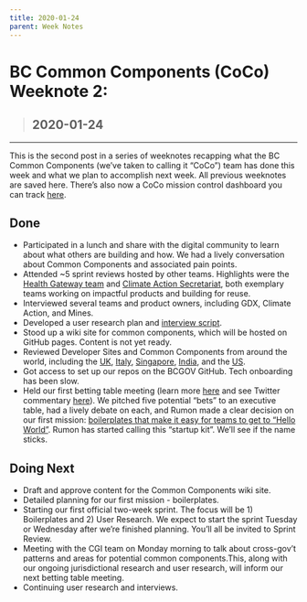 ```yaml
---
title: 2020-01-24
parent: Week Notes
---
```

# BC Common Components (CoCo) Weeknote 2:
> ## 2020-01-24
___

This is the second post in a series of weeknotes recapping what the BC Common Components (we’ve taken to calling it “CoCo”) team has done this week and what we plan to accomplish next week. All previous weeknotes are saved here. There’s also now a CoCo mission control dashboard you can track [here](https://trello.com/b/vqqXYk3l/common-components-mission-control).

## Done
- Participated in a lunch and share with the digital community to learn about what others are building and how. We had a lively conversation about Common Components and associated pain points.
- Attended ~5 sprint reviews hosted by other teams. Highlights were the [Health Gateway team](https://github.com/bcgov/healthgateway) and [Climate Action Secretariat](https://github.com/bcgov/cas-ggircs), both exemplary teams working on impactful products and building for reuse.
- Interviewed several teams and product owners, including GDX, Climate Action, and Mines.
- Developed a user research plan and [interview script](https://docs.google.com/document/d/1t9pPZrEb5eZLSD6r4Hv3WR2P15KHDTGz5fDnsphc6N8/edit?usp=sharing).
- Stood up a wiki site for common components, which will be hosted on GitHub pages. Content is not yet ready.
- Reviewed Developer Sites and Common Components from around the world, including the [UK](https://www.gov.uk/service-toolkit#gov-uk-services), [Italy](https://developers.italia.it/it/piattaforme/), [Singapore](https://www.developer.gov.sg/technologies/), [India](https://www.indiastack.org/), and the [US](https://code.gov/).
- Got access to set up our repos on the BCGOV GitHub. Tech onboarding has been slow.
- Held our first betting table meeting (learn more [here](https://basecamp.com/shapeup/2.2-chapter-08#the-betting-table) and see Twitter commentary [here](https://twitter.com/rumon/status/1220910634520285184)). We pitched five potential “bets” to an executive table, had a lively debate on each, and Rumon made a clear decision on our first mission: [boilerplates that make it easy for teams to get to “Hello World”](https://trello.com/c/Axaivmaj). Rumon has started calling this “startup kit”. We’ll see if the name sticks.

## Doing Next
- Draft and approve content for the Common Components wiki site.
- Detailed planning for our first mission - boilerplates.
- Starting our first official two-week sprint. The focus will be 1) Boilerplates and 2) User Research. We expect to start the sprint Tuesday or Wednesday after we’re finished planning. You’ll all be invited to Sprint Review.
- Meeting with the CGI team on Monday morning to talk about cross-gov’t patterns and areas for potential common components.This, along with our ongoing jurisdictional research and user research, will inform our next betting table meeting.
- Continuing user research and interviews.
